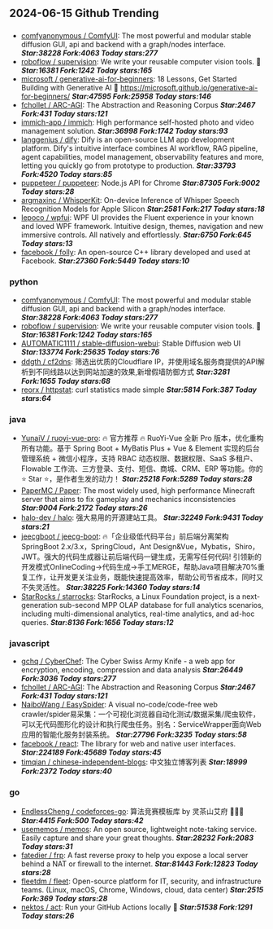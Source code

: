## 2024-06-15 Github Trending

### 
* [comfyanonymous / ComfyUI](https://github.com/comfyanonymous/ComfyUI): The most powerful and modular stable diffusion GUI, api and backend with a graph/nodes interface. ***Star:38228 Fork:4063 Today stars:277***
* [roboflow / supervision](https://github.com/roboflow/supervision): We write your reusable computer vision tools. 💜 ***Star:16381 Fork:1242 Today stars:165***
* [microsoft / generative-ai-for-beginners](https://github.com/microsoft/generative-ai-for-beginners): 18 Lessons, Get Started Building with Generative AI 🔗 https://microsoft.github.io/generative-ai-for-beginners/ ***Star:47595 Fork:25958 Today stars:146***
* [fchollet / ARC-AGI](https://github.com/fchollet/ARC-AGI): The Abstraction and Reasoning Corpus ***Star:2467 Fork:431 Today stars:121***
* [immich-app / immich](https://github.com/immich-app/immich): High performance self-hosted photo and video management solution. ***Star:36998 Fork:1742 Today stars:93***
* [langgenius / dify](https://github.com/langgenius/dify): Dify is an open-source LLM app development platform. Dify's intuitive interface combines AI workflow, RAG pipeline, agent capabilities, model management, observability features and more, letting you quickly go from prototype to production. ***Star:33793 Fork:4520 Today stars:85***
* [puppeteer / puppeteer](https://github.com/puppeteer/puppeteer): Node.js API for Chrome ***Star:87305 Fork:9002 Today stars:28***
* [argmaxinc / WhisperKit](https://github.com/argmaxinc/WhisperKit): On-device Inference of Whisper Speech Recognition Models for Apple Silicon ***Star:2581 Fork:217 Today stars:18***
* [lepoco / wpfui](https://github.com/lepoco/wpfui): WPF UI provides the Fluent experience in your known and loved WPF framework. Intuitive design, themes, navigation and new immersive controls. All natively and effortlessly. ***Star:6750 Fork:645 Today stars:13***
* [facebook / folly](https://github.com/facebook/folly): An open-source C++ library developed and used at Facebook. ***Star:27360 Fork:5449 Today stars:10***

### python
* [comfyanonymous / ComfyUI](https://github.com/comfyanonymous/ComfyUI): The most powerful and modular stable diffusion GUI, api and backend with a graph/nodes interface. ***Star:38228 Fork:4063 Today stars:277***
* [roboflow / supervision](https://github.com/roboflow/supervision): We write your reusable computer vision tools. 💜 ***Star:16381 Fork:1242 Today stars:165***
* [AUTOMATIC1111 / stable-diffusion-webui](https://github.com/AUTOMATIC1111/stable-diffusion-webui): Stable Diffusion web UI ***Star:133774 Fork:25635 Today stars:76***
* [ddgth / cf2dns](https://github.com/ddgth/cf2dns): 筛选出优质的Cloudflare IP，并使用域名服务商提供的API解析到不同线路以达到网站加速的效果,新增假墙防御方式 ***Star:3281 Fork:1655 Today stars:68***
* [reorx / httpstat](https://github.com/reorx/httpstat): curl statistics made simple ***Star:5814 Fork:387 Today stars:64***

### java
* [YunaiV / ruoyi-vue-pro](https://github.com/YunaiV/ruoyi-vue-pro): 🔥 官方推荐 🔥 RuoYi-Vue 全新 Pro 版本，优化重构所有功能。基于 Spring Boot + MyBatis Plus + Vue & Element 实现的后台管理系统 + 微信小程序，支持 RBAC 动态权限、数据权限、SaaS 多租户、Flowable 工作流、三方登录、支付、短信、商城、CRM、ERP 等功能。你的 ⭐️ Star ⭐️，是作者生发的动力！ ***Star:25218 Fork:5289 Today stars:28***
* [PaperMC / Paper](https://github.com/PaperMC/Paper): The most widely used, high performance Minecraft server that aims to fix gameplay and mechanics inconsistencies ***Star:9004 Fork:2172 Today stars:26***
* [halo-dev / halo](https://github.com/halo-dev/halo): 强大易用的开源建站工具。 ***Star:32249 Fork:9431 Today stars:21***
* [jeecgboot / jeecg-boot](https://github.com/jeecgboot/jeecg-boot): 🔥「企业级低代码平台」前后端分离架构SpringBoot 2.x/3.x，SpringCloud，Ant Design&Vue，Mybatis，Shiro，JWT。强大的代码生成器让前后端代码一键生成，无需写任何代码! 引领新的开发模式OnlineCoding->代码生成->手工MERGE，帮助Java项目解决70%重复工作，让开发更关注业务，既能快速提高效率，帮助公司节省成本，同时又不失灵活性。 ***Star:38225 Fork:14360 Today stars:14***
* [StarRocks / starrocks](https://github.com/StarRocks/starrocks): StarRocks, a Linux Foundation project, is a next-generation sub-second MPP OLAP database for full analytics scenarios, including multi-dimensional analytics, real-time analytics, and ad-hoc queries. ***Star:8136 Fork:1656 Today stars:12***

### javascript
* [gchq / CyberChef](https://github.com/gchq/CyberChef): The Cyber Swiss Army Knife - a web app for encryption, encoding, compression and data analysis ***Star:26449 Fork:3036 Today stars:277***
* [fchollet / ARC-AGI](https://github.com/fchollet/ARC-AGI): The Abstraction and Reasoning Corpus ***Star:2467 Fork:431 Today stars:121***
* [NaiboWang / EasySpider](https://github.com/NaiboWang/EasySpider): A visual no-code/code-free web crawler/spider易采集：一个可视化浏览器自动化测试/数据采集/爬虫软件，可以无代码图形化的设计和执行爬虫任务。别名：ServiceWrapper面向Web应用的智能化服务封装系统。 ***Star:27796 Fork:3235 Today stars:58***
* [facebook / react](https://github.com/facebook/react): The library for web and native user interfaces. ***Star:224189 Fork:45689 Today stars:45***
* [timqian / chinese-independent-blogs](https://github.com/timqian/chinese-independent-blogs): 中文独立博客列表 ***Star:18999 Fork:2372 Today stars:40***

### go
* [EndlessCheng / codeforces-go](https://github.com/EndlessCheng/codeforces-go): 算法竞赛模板库 by 灵茶山艾府 💭💡🎈 ***Star:4415 Fork:500 Today stars:42***
* [usememos / memos](https://github.com/usememos/memos): An open source, lightweight note-taking service. Easily capture and share your great thoughts. ***Star:28232 Fork:2083 Today stars:31***
* [fatedier / frp](https://github.com/fatedier/frp): A fast reverse proxy to help you expose a local server behind a NAT or firewall to the internet. ***Star:81443 Fork:12823 Today stars:28***
* [fleetdm / fleet](https://github.com/fleetdm/fleet): Open-source platform for IT, security, and infrastructure teams. (Linux, macOS, Chrome, Windows, cloud, data center) ***Star:2515 Fork:369 Today stars:28***
* [nektos / act](https://github.com/nektos/act): Run your GitHub Actions locally 🚀 ***Star:51538 Fork:1291 Today stars:26***
